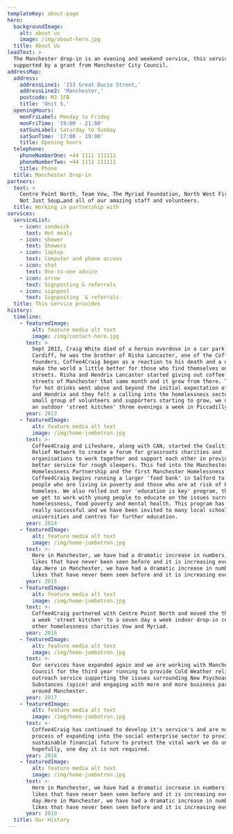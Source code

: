 ```yaml
---
templateKey: about-page
hero:
  backgroundImage:
    alt: about us
    image: /img/about-hero.jpg
  title: About Us
leadText: >
  The Manchester drop-in is an evening and weekend service, this service is
  supported by a grant from Manchester City Council.
addressMap:
  address:
    addressLine1: '153 Great Ducie Street,'
    addressLine2: 'Manchester,'
    postcode: M3 1FB
    title: 'Unit 5,'
  openingHours:
    monFriLabel: Monday to Friday
    monFriTime: '19:00 - 21:00'
    satSunLabel: Saturday to Sunday
    satSunTime: '17:00 - 19:00'
    title: Opening hours
  telephone:
    phoneNumberOne: +44 1111 111111
    phoneNumberTwo: +44 1111 111111
    title: Phone
  title: Manchester Drop-in
partners:
  text: >
    Centre Point North, Team Vow, The Myriad Foundation, North West First Aid,
    Not Just Soup…and all of our amazing staff and volunteers.
  title: Working in partnership with
services:
  serviceList:
    - icon: sandwich
      text: Hot meals
    - icon: shower
      text: Showers
    - icon: laptop
      text: Computer and phone access
    - icon: chat
      text: One-to-one advice
    - icon: arrow
      text: Signposting & referrals
    - icon: signpost
      text: Signposting  & referrals
  title: This service provides
history:
  timeline:
    - featuredImage:
        alt: feature media alt text
        image: /img/contact-hero.jpg
      text: >
        Sept 2013, Craig White died of a heroin overdose in a car park in
        Cardiff, he was the brother of Risha Lancaster, one of the Coffee4Craig
        founders, Coffee4Craig began as a reaction to his death and a desire to
        make the world a little better for those who find themselves on the
        streets. Risha and Hendrix Lancaster started giving out coffee on the
        streets of Manchester that same month and it grew from there. The demand
        for hot drinks went above and beyond the initial expectation of Risha
        and Hendrix and they felt a calling into the homelessness sector. With a
        small group of volunteers and supporters starting to grow, we developed
        an outdoor 'street kitchen' three evenings a week in Piccadilly Gardens.
      year: 2013
    - featuredImage:
        alt: feature media alt text
        image: /img/home-jumbotron.jpg
      text: >-
        Coffee4Craig and Lifeshare, along with CAN, started the Coalition of
        Relief Network to create a forum for grassroots charities and
        organisations to work together and support each other in providing a
        better service for rough sleepers. This fed into the Manchester
        Homelessness Partnership and the first Manchester Homelessness Charter.
        Coffee4Craig begins running a larger 'food bank' in Salford to support
        people who are living in poverty and those who are at risk of becoming
        homeless. We also rolled out our 'education is key' program, this means
        we get to work with young people to educate on the issues surrounding
        homelessness, food poverty and mental health. This program has been
        really successful and we have been invited to many local schools,
        universities and centres for further education.
      year: 2014
    - featuredImage:
        alt: feature media alt text
        image: /img/home-jumbotron.jpg
      text: >-
        Here in Manchester, we have had a dramatic increase in numbers, the
        likes that have never been seen before and it is increasing every
        day.Here in Manchester, we have had a dramatic increase in numbers, the
        likes that have never been seen before and it is increasing every day.
      year: 2015
    - featuredImage:
        alt: feature media alt text
        image: /img/home-jumbotron.jpg
      text: >-
        Coffee4Craig partnered with Centre Point North and moved the three days
        a week 'street kitchen' to a seven day a week indoor drop-in centre with
        other homelessness charities Vow and Myriad. 
      year: 2016
    - featuredImage:
        alt: feature media alt text
        image: /img/home-jumbotron.jpg
      text: >-
        Our services have expanded again and we are working with Manchester City
        Council for the third year running to provide Cold Weather relief, an
        outreach service supporting the issues surrounding New Psychoactive
        Substances (spice) and engaging with more and more business partners
        around Manchester. 
      year: 2017
    - featuredImage:
        alt: feature media alt text
        image: /img/home-jumbotron.jpg
      text: >-
        Coffee4Craig has continued to develop it's service's and are now in the
        process of expanding into the social enterprise sector to provide a more
        sustainable financial future to protect the vital work we do until,
        hopefully, one day it is not required. 
      year: 2018
    - featuredImage:
        alt: feature media alt text
        image: /img/home-jumbotron.jpg
      text: >-
        Here in Manchester, we have had a dramatic increase in numbers, the
        likes that have never been seen before and it is increasing every
        day.Here in Manchester, we have had a dramatic increase in numbers, the
        likes that have never been seen before and it is increasing every day.
      year: 2019
  title: Our History
---
```



